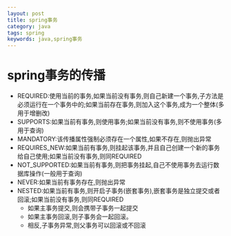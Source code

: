 ```yaml
---
layout: post
title: spring事务
category: java
tags: spring
keywords: java,spring事务
---    
```

# spring事务的传播
* REQUIRED:使用当前的事务,如果当前没有事务,则自己新建一个事务,子方法是必须运行在一个事务中的;如果当前存在事务,则加入这个事务,成为一个整体(多用于增删改)
* SUPPORTS:如果当前有事务,则使用事务;如果当前没有事务,则不使用事务(多用于查询)
* MANDATORY:该传播属性强制必须存在一个属性,如果不存在,则抛出异常
* REQUIRES_NEW:如果当前有事务,则挂起该事务,并且自己创建一个新的事务给自己使用;如果当前没有事务,则同REQUIRED
* NOT_SUPPORTED:如果当前有事务,则把事务挂起,自己不使用事务去运行数据库操作(一般用于查询)
* NEVER:如果当前有事务存在,则抛出异常
* NESTED:如果当前有事务,则开启子事务(嵌套事务),嵌套事务是独立提交或者回滚;如果当前没有事务,则同REQUIRED
    * 如果主事务提交,则会携带子事务一起提交
    * 如果主事务回滚,则子事务会一起回滚。
    * 相反,子事务异常,则父事务可以回滚或不回滚
